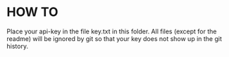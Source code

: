 # HOW TO
Place your api-key in the file key.txt in this folder. All files (except for the readme) will be ignored by git so that your key does not show up in the git history. 